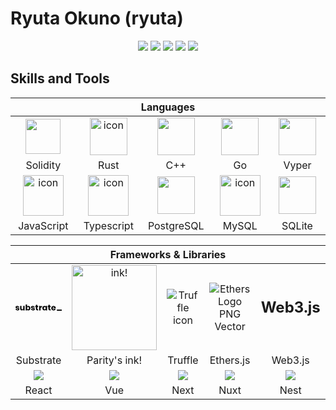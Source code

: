 # Ryuta Okuno (ryuta)

<div align="center">
            <img src="https://img.icons8.com/fluency/30/000000/star.png" />
            <img src="https://img.icons8.com/fluency/30/000000/star.png" />
            <img src="https://img.icons8.com/fluency/30/000000/star.png" />
            <img src="https://img.icons8.com/fluency/30/000000/star.png" />
            <img src="https://img.icons8.com/fluency/30/000000/star.png" />
 </div>
<!-- GREETING  -->
<!-- <h3 align="center">Hello! Welcome to my profile.
<br> *****
</h3>
<p align="center">
  <img src="https://readme-typing-svg.herokuapp.com/?lines=%20Follow%20if%20you%20find%20me%20cool!;I%20follow-back%20soonest.;%20My%20mail%20is%20ryuta960710@gmail.com;I%20am%20ready%20for%20collaboration.&font=Fira%20Code&center=true&width=440&height=45&vCenter=true&size=22">
</p>
<div align="center"> Social and Contact Info. </div><br>
  <p align="center">
<a href="https://ryuta0710.vercel.app/"><img src="https://img.shields.io/badge/PORTFOLIO-fff?style=for-the-badge&logo=googlechrome&logoColor=blue" alt="Portfolio" /></a>&nbsp;
<a href="mailto: ryuta960710@gmail.com"><img src="https://img.shields.io/badge/gmail-d62828?style=for-the-badge&logo=gmail&logoColor=white" alt="CodePen" /></a>&nbsp; <br>
</p><br> -->
<!-- 
<div align="center">

## 🎓📚 Education

![](https://img.shields.io/badge/kagoshima_unviersity_-8_7CF3E?style=for-the-badge&logo=maseno&logoColor=white)
![](https://img.shields.io/badge/Kagoshima_nishi_senior_high_school-430098?style=for-the-badge&logo=moringas_chool&logoColor=orange)

</div> -->

## Skills and Tools

<div align="center">
  <table>
    <thead>
      <tr>
        <th colspan="5">Languages</th>
      </tr>
    </thead>
    <tr>
      <td align="center" width=110> <img src="https://cdn.jsdelivr.net/gh/devicons/devicon@latest/icons/solidity/solidity-plain.svg"  width="56" height="56" />
      </td>
      <td align="center" width=110>  <img src="https://cdn.jsdelivr.net/gh/devicons/devicon@latest/icons/rust/rust-original.svg" alt="icon" width="60" height="60" /> </td>
      <td align="center" width=110>  <img src="https://cdn.jsdelivr.net/gh/devicons/devicon@latest/icons/cplusplus/cplusplus-original.svg" height='60px'/>
      </td>
      <td align="center" width=110> 
            <img src="https://cdn.jsdelivr.net/gh/devicons/devicon@latest/icons/go/go-original.svg" height='60px'/>
      </td>
      <td align="center" width=110> <img src="https://cdn.jsdelivr.net/gh/devicons/devicon@latest/icons/vyper/vyper-original.svg" height='60px'/>
      </td>
    </tr>
    <tr> 
      <td align="center" width=110>Solidity</td>
      <td align="center" width=110>Rust</td>
      <td align="center" width=110>C++</td>
      <td align="center" width=110>Go</td>
      <td align="center" width=110>Vyper</td>
    </tr>
    <tr>
      <td align="center" width=110><img src="https://techstack-generator.vercel.app/js-icon.svg" alt="icon" width="65" height="65" /> </td>
      <td align="center" width=110><img src="https://techstack-generator.vercel.app/ts-icon.svg" alt="icon" width="65" height="65" /> </td>
      <td align="center" width=110><img height=60 src="https://cdn.jsdelivr.net/gh/devicons/devicon/icons/postgresql/postgresql-original.svg"/> </td>
      <td align="center" width=110><img src="https://techstack-generator.vercel.app/mysql-icon.svg" alt="icon" width="65" height="65" /> </td>
      <td align="center" width=110><img height=60 src="https://cdn.jsdelivr.net/gh/devicons/devicon/icons/sqlite/sqlite-original.svg"/> </td>
    </tr>
    <tr> 
      <td align="center" width=110>JavaScript</td>
      <td align="center" width=110>Typescript</td>
      <td align="center" width=110>PostgreSQL</td>
      <td align="center" width=110>MySQL</td>
      <td align="center" width=110>SQLite</td>
    </tr>
  </table>

  <table>
    <thead>
      <tr>
        <th colspan="6">Frameworks & Libraries </th>
      </tr>
    </thead>
    <tr>
      <td align="center" width=110>
      <a href="https://substrate.io" aria-label="Substrate home"><svg class="fill-current text-black dark:text-white" data-name="Layer 1" xmlns="http://www.w3.org/2000/svg" viewBox="0 0 419.75 58.11" aria-label="Subtrate Logo"><path d="M28.33,16.42A16.57,16.57,0,0,1,34.06,26.5H22.54a6.44,6.44,0,0,0-2.27-3.86,6.93,6.93,0,0,0-4.43-1.4,4.85,4.85,0,0,0-3.17.9,3.14,3.14,0,0,0-1.08,2.56,3,3,0,0,0,2,2.8,31.55,31.55,0,0,0,6.23,1.88,62.91,62.91,0,0,1,7.56,2.19,12.52,12.52,0,0,1,5.11,3.64A10,10,0,0,1,34.63,42a10.38,10.38,0,0,1-1.87,6.12,12.4,12.4,0,0,1-5.4,4.17A21.07,21.07,0,0,1,19,53.78q-8.15,0-13-3.6A15.17,15.17,0,0,1,0,39.89H11.88a5.31,5.31,0,0,0,2.2,4A8.26,8.26,0,0,0,19,45.22a4.59,4.59,0,0,0,3.17-1,3.26,3.26,0,0,0,1.08-2.55,3.08,3.08,0,0,0-2-3,36.19,36.19,0,0,0-6.45-1.91,51.23,51.23,0,0,1-7.34-2,12.12,12.12,0,0,1-5-3.5A9.71,9.71,0,0,1,.43,24.7,10.75,10.75,0,0,1,4.54,16q4.09-3.34,11.59-3.35T28.33,16.42Z"></path><path d="M82.37,13.1V53.28H70V46a13.32,13.32,0,0,1-5.15,5.61,14.88,14.88,0,0,1-7.95,2.09q-6.91,0-11-4.61T41.83,36.43V13.1H54.07V34.92a8.93,8.93,0,0,0,2.13,6.37,7.46,7.46,0,0,0,5.72,2.27,7.55,7.55,0,0,0,5.9-2.38C69.26,39.6,70,37.34,70,34.42V13.1Z"></path><path d="M126.39,15.08a17.15,17.15,0,0,1,6.2,7.13,24.82,24.82,0,0,1,2.26,11,24.87,24.87,0,0,1-2.26,11,17.05,17.05,0,0,1-6.2,7.16,16.22,16.22,0,0,1-8.89,2.48,14.57,14.57,0,0,1-7.92-2.08A12.16,12.16,0,0,1,104.76,46v7.27H92.45V0h12.31V20.38a12.11,12.11,0,0,1,4.82-5.69,14.57,14.57,0,0,1,7.92-2.09A16.3,16.3,0,0,1,126.39,15.08ZM107.17,26a10,10,0,0,0-2.48,7.16,10,10,0,0,0,2.48,7.13,9,9,0,0,0,12.74.07,10.16,10.16,0,0,0,2.42-7.2,10.16,10.16,0,0,0-2.42-7.2,8.27,8.27,0,0,0-6.37-2.59A8.39,8.39,0,0,0,107.17,26Z"></path><path d="M168.51,16.42a16.57,16.57,0,0,1,5.73,10.08H162.72a6.39,6.39,0,0,0-2.27-3.86,6.93,6.93,0,0,0-4.43-1.4,4.85,4.85,0,0,0-3.17.9,3.14,3.14,0,0,0-1.08,2.56,3,3,0,0,0,2,2.8A31.55,31.55,0,0,0,160,29.38a62.91,62.91,0,0,1,7.56,2.19,12.52,12.52,0,0,1,5.11,3.64A10,10,0,0,1,174.81,42a10.38,10.38,0,0,1-1.87,6.12,12.4,12.4,0,0,1-5.4,4.17,21,21,0,0,1-8.35,1.51q-8.13,0-13-3.6a15.17,15.17,0,0,1-6-10.29h11.88a5.34,5.34,0,0,0,2.2,4,8.26,8.26,0,0,0,4.93,1.37,4.59,4.59,0,0,0,3.17-1,3.26,3.26,0,0,0,1.08-2.55,3.08,3.08,0,0,0-2-3A36.19,36.19,0,0,0,155,36.79a51.23,51.23,0,0,1-7.34-2,12.12,12.12,0,0,1-5-3.5,9.71,9.71,0,0,1-2.09-6.58A10.75,10.75,0,0,1,144.72,16q4.09-3.34,11.59-3.35T168.51,16.42Z"></path><path d="M205.41,42.7V53.28h-5.54c-4.7,0-8.37-1.16-11-3.49S185,43.61,185,38.23V23.47h-5.39V13.1H185V3.24h12.32V13.1h8.06V23.47h-8.06v15a4.5,4.5,0,0,0,1,3.31,4.67,4.67,0,0,0,3.28.94Z"></path><path d="M232.88,14.83a15.14,15.14,0,0,1,7.88-2.16V25.85h-3.52c-3.27,0-5.8.69-7.6,2.09s-2.7,3.74-2.7,7.05V53.28H214.63V13.1h12.31v7.56A17.61,17.61,0,0,1,232.88,14.83Z"></path><path d="M269.28,14.69a12.55,12.55,0,0,1,4.89,5.69V13.1h12.24V53.28H274.17V46a12.6,12.6,0,0,1-4.89,5.69,14.57,14.57,0,0,1-7.92,2.08,16.25,16.25,0,0,1-8.9-2.48,17,17,0,0,1-6.19-7.16,24.87,24.87,0,0,1-2.27-11,24.82,24.82,0,0,1,2.27-11,17.13,17.13,0,0,1,6.19-7.13,16.34,16.34,0,0,1,8.9-2.48A14.57,14.57,0,0,1,269.28,14.69ZM258.94,26a10.2,10.2,0,0,0-2.41,7.2,10.2,10.2,0,0,0,2.41,7.2,9.05,9.05,0,0,0,12.75-.07,10.06,10.06,0,0,0,2.48-7.13A10,10,0,0,0,271.69,26a8.39,8.39,0,0,0-6.37-2.63A8.31,8.31,0,0,0,258.94,26Z"></path><path d="M318.81,42.7V53.28h-5.54q-7.06,0-11-3.49t-3.93-11.56V23.47H293V13.1h5.4V3.24h12.32V13.1h8.06V23.47h-8.06v15a4.5,4.5,0,0,0,1,3.31,4.66,4.66,0,0,0,3.27.94Z"></path><path d="M364.24,35.42H336.38q.21,4.55,2.3,6.52a7.43,7.43,0,0,0,5.33,2,7.32,7.32,0,0,0,4.54-1.37A6.36,6.36,0,0,0,350.92,39h13a17,17,0,0,1-3.45,7.6,18.54,18.54,0,0,1-6.77,5.26,23.17,23.17,0,0,1-19.62-.58A17.69,17.69,0,0,1,327,44.14a22.22,22.22,0,0,1-2.6-11,22.5,22.5,0,0,1,2.56-11,17.56,17.56,0,0,1,7.16-7.13,23.66,23.66,0,0,1,21,0,17.33,17.33,0,0,1,7,6.87,20.56,20.56,0,0,1,2.48,10.19A17,17,0,0,1,364.24,35.42ZM350,24.3a7.8,7.8,0,0,0-5.43-2,8,8,0,0,0-5.62,2,8.41,8.41,0,0,0-2.52,5.9h15.7C352.19,27.6,351.49,25.62,350,24.3Z"></path><path class="fill-current text-substrateGreen" d="M419.75,46.09v12H375.19v-12Z"></path></svg></a>
      </td>
      <td align="center" width=110><img src="https://raw.githubusercontent.com/use-ink/ink/master/.images/ink-logo-glow.svg" alt="ink!" height="136" style="max-width: 100%; visibility: visible;" data-xblocker="passed"></td>
      <td align="center" width=110><img data-v-ac8ca204="" class="app-preview__image-origin" srcset="https://img.icons8.com/?size=256&amp;id=112124&amp;format=png 1x, https://img.icons8.com/?size=512&amp;id=112124&amp;format=png 2x" alt="Truffle icon" style=""></td>
      <td align="center" width=110><img src="https://seeklogo.com/images/E/ethers-logo-D5B86204D8-seeklogo.com.png" alt="Ethers Logo PNG Vector" title="Ethers Logo PNG Vector" class="detailLogoImage" data-xblocker="passed" style="visibility: visible;"></td>
      <td align="center" width=110><span style='font-size:24px;font-weight:bold;'>Web3.js</span></td>
    </tr>
    <tr align="center"> 
      <td align="center" width=110>Substrate</td>
      <td align="center" width=110>Parity's ink!</td>
      <td align="center" width=110>Truffle</td>
      <td align="center" width=110>Ethers.js</td>
      <td align="center" width=110>Web3.js</td>
    </tr>
    <tr>
      <td align="center" width=110><img src="https://cdn.jsdelivr.net/gh/devicons/devicon@latest/icons/react/react-original.svg" /> </td>
      <td align="center" width=110><img src="https://cdn.jsdelivr.net/gh/devicons/devicon@latest/icons/vuejs/vuejs-original.svg" /></td>
      <td align="center" width=110><img src="https://cdn.jsdelivr.net/gh/devicons/devicon@latest/icons/nextjs/nextjs-original.svg" /></td>
      <td align="center" width=110><img src="https://cdn.jsdelivr.net/gh/devicons/devicon@latest/icons/nuxtjs/nuxtjs-original.svg" /></td>
      <td align="center" width=110><img src="https://cdn.jsdelivr.net/gh/devicons/devicon@latest/icons/nestjs/nestjs-original.svg" /></td>
    </tr>
    <tr align="center"> 
      <td align="center" width=110>React</td>
      <td align="center" width=110>Vue</td>
      <td align="center" width=110>Next</td>
      <td align="center" width=110>Nuxt</td>
      <td align="center" width=110>Nest</td>
    </tr>
  </table>
</div>
<!-- 
## 📊 GitHub Statistics

<table style="overflow:hidden">
<tr>
<td>
  <img height="200em" src="https://github-profile-summary-cards.vercel.app/api/cards/most-commit-language?username=ryuta0710"/>
</td>
<td>
  <img height="200em" src="https://github-profile-summary-cards.vercel.app/api/cards/repos-per-language?username=ryuta0710"/>
</td>
</tr>

<tr>
</table>

<img src="https://readme-typing-svg.herokuapp.com/?lines=I%20am%20ready%20to%20work%20with%20you!;&font=Fira%20Code&center=true&width=440&height=45&vCenter=true&size=22">

<hr>
<div align="center">
  <img align="center" src="code.gif" width="350" height="190" />
  <video controls autoplay>
  <source src="./assets/Video_2024-03-20_083833.mp4" type="video/mp4">
  Your browser does not support the video tag.
</video>


[https://github.com/ryuta0710/ryuta0710/main/assets/Video_2024-03-20_083833.mp4](https://github.com/ryuta0710/ryuta0710/raw/main/assets/Video_2024-03-20_083833.mp4)


https://github.com/ryuta0710/ryuta0710/raw/main/assets/Video_2024-03-20_083833.mp4

![](assets/Video_2024-03-20_083833.mp4)

<video width="320" height="240" controls>
  <source src="assets/Video_2024-03-20_083833.mp4" type="video/mp4">
</video>

</div> -->
